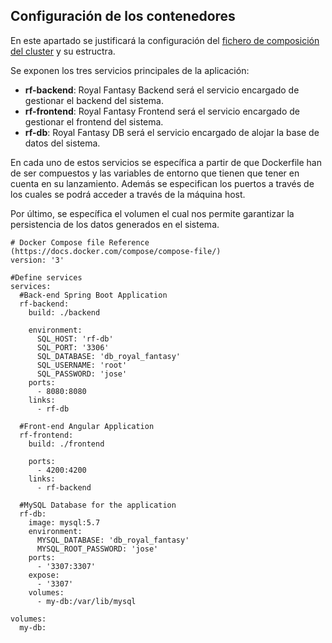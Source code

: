 ## Configuración de los contenedores
En este apartado se justificará la configuración del [fichero de composición del cluster](../../docker-compose.yml) y su estructra.

Se exponen los tres servicios principales de la aplicación:
- **rf-backend**: Royal Fantasy Backend será el servicio encargado de gestionar el backend del sistema.
- **rf-frontend**: Royal Fantasy Frontend será el servicio encargado de gestionar el frontend del sistema.
- **rf-db**: Royal Fantasy DB será el servicio encargado de alojar la base de datos del sistema.

En cada uno de estos servicios se específica a partir de que Dockerfile han de ser compuestos y las variables de entorno que tienen que tener en cuenta en su lanzamiento. Además se especifican los puertos a través de los cuales se podrá acceder a través de la máquina host.

Por último, se específica el volumen el cual nos permite garantizar la persistencia de los datos generados en el sistema.

```
# Docker Compose file Reference (https://docs.docker.com/compose/compose-file/)
version: '3'

#Define services
services:
  #Back-end Spring Boot Application
  rf-backend:
    build: ./backend

    environment:
      SQL_HOST: 'rf-db'
      SQL_PORT: '3306'
      SQL_DATABASE: 'db_royal_fantasy'
      SQL_USERNAME: 'root'
      SQL_PASSWORD: 'jose'
    ports:
      - 8080:8080
    links:
      - rf-db

  #Front-end Angular Application
  rf-frontend:
    build: ./frontend

    ports:
      - 4200:4200
    links:
      - rf-backend

  #MySQL Database for the application
  rf-db:
    image: mysql:5.7
    environment:
      MYSQL_DATABASE: 'db_royal_fantasy'
      MYSQL_ROOT_PASSWORD: 'jose'
    ports:
      - '3307:3307'
    expose:
      - '3307'
    volumes:
      - my-db:/var/lib/mysql

volumes:
  my-db:
```